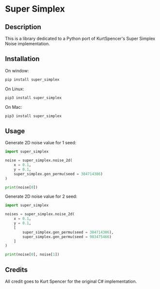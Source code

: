 # Super Simplex

## Description

This is a library dedicated to a Python port of KurtSpencer's Super Simplex Noise implementation.

## Installation

On window:

```sh
pip install super_simplex
```

On Linux:

```sh
pip3 install super_simplex
```

On Mac:

```sh
pip3 install super_simplex
```

## Usage

Generate 2D noise value for 1 seed:

```py
import super_simplex

noise = super_simplex.noise_2d(
    x = 0.1,
    y = 0.1,
    super_simplex.gen_permu(seed = 384714386)
)

print(noise[0])
```

Generate 2D noise value for 2 seed:

```py
import super_simplex

noises = super_simplex.noise_2d(
    x = 0.1,
    y = 0.1,
    [
        super_simplex.gen_permu(seed = 384714386),
        super_simplex.gen_permu(seed = 983475466)
    ]
)

print(noise[0], noise[1])
```

## Credits

All credit goes to Kurt Spencer for the original C# implementation.
